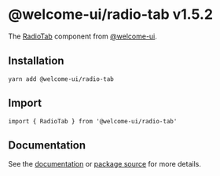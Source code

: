 # @welcome-ui/radio-tab v1.5.2

The [RadioTab](http://welcome-ui.com/fields/radio-tab) component from [@welcome-ui](http://welcome-ui.com).

## Installation

    yarn add @welcome-ui/radio-tab

## Import

    import { RadioTab } from '@welcome-ui/radio-tab'

## Documentation

See the [documentation](http://welcome-ui.com/fields/radio-tab) or [package source](https://github.com/WTTJ/welcome-ui/tree/v1.5.2/packages/RadioTab) for more details.

